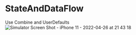 # StateAndDataFlow
Use Combine and UserDefaults
![Simulator Screen Shot - iPhone 11 - 2022-04-26 at 21 43 18](https://user-images.githubusercontent.com/97124792/165370511-e4f92382-843f-40e4-8be2-8f537db0a5d5.png)
